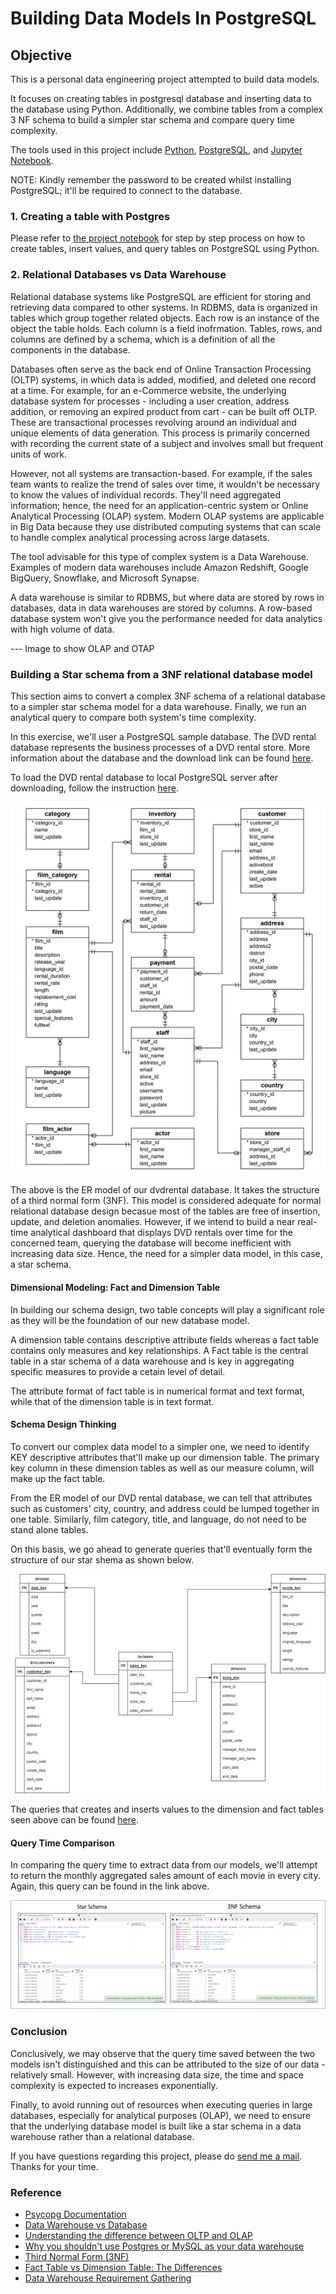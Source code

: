 # Building Data Models In PostgreSQL

## Objective

This is a personal data engineering project attempted to build data models.

It focuses on creating tables in postgresql database and inserting data to the database using Python. Additionally, we combine tables from a complex 3 NF schema to build a simpler star schema and compare query time complexity.

The tools used in this project include [Python](https://www.python.org/downloads/), [PostgreSQL](https://www.postgresql.org/download/), and [Jupyter Notebook](https://www.anaconda.com/products/distribution).

NOTE: Kindly remember the password to be created whilst installing PostgreSQL; it'll be required to connect to the database.

### 1. Creating a table with Postgres

Please refer to [the project notebook](build_data_model.ipynb) for step by step process on how to create tables, insert values, and query tables on PostgreSQL using Python.

### 2. Relational Databases vs Data Warehouse

Relational database systems like PostgreSQL are efficient for storing and retrieving data compared to other systems. In RDBMS, data is organized in tables which group together related objects. Each row is an instance of the object the table holds. Each column is a field inofrmation. Tables, rows, and columns are defined by a schema, which is a definition of all the components in the database.

Databases often serve as the back end of Online Transaction Processing (OLTP) systems, in which data is added, modified, and deleted one record at a time. For example, for an e-Commerce website, the underlying database system for processes - including a user creation, address addition, or removing an expired product from cart - can be built off OLTP. These are transactional processes revolving around an individual and unique elements of data generation. This process is primarily concerned with recording the current state of a subject and involves small but frequent units of work.

However, not all systems are transaction-based. For example, if the sales team wants to realize the trend of sales over time, it wouldn't be necessary to know the values of individual records. They'll need aggregated information; hence, the need for an application-centric system or Online Analytical Processing (OLAP) system. Modern OLAP systems are applicable in Big Data because they use distributed computing systems that can scale to handle complex analytical processing across large datasets. 

The tool advisable for this type of complex system is a Data Warehouse. Examples of modern data warehouses include Amazon Redshift, Google BigQuery, Snowflake, and Microsoft Synapse.

A data warehouse is similar to RDBMS, but where data are stored by rows in databases, data in data warehouses are stored by columns.
A row-based database system won't give you the performance needed for data analytics with high volume of data.

--- Image to show OLAP and OTAP

### Building a Star schema from a 3NF relational database model

This section aims to convert a complex 3NF schema of a relational database to a simpler star schema model for a data warehouse. Finally, we run an analytical query to compare both system's time complexity.

In this exercise, we'll user a PostgreSQL sample database. The DVD rental database represents the business processes of a DVD rental store. More information about the database and the download link can be found [here](https://www.postgresqltutorial.com/postgresql-getting-started/postgresql-sample-database/).

To load the DVD rental database to local PostgreSQL server after downloading, follow the instruction [here](https://www.postgresqltutorial.com/postgresql-getting-started/load-postgresql-sample-database/).

![DVD Rental 3NF Schema](Images/3nf_schema.png)

The above is the ER model of our dvdrental database. It takes the structure of a third normal form (3NF). This model is considered adequate for normal relational database design becasue most of the tables are free of insertion, update, and deletion anomalies. However, if we intend to build a near real-time analytical dashboard that displays DVD rentals over time for the concerned team, querying the database will become inefficient with increasing data size. Hence, the need for a simpler data model, in this case, a star schema.

#### Dimensional Modeling: Fact and Dimension Table

In building our schema design, two table concepts will play a significant role as they will be the foundation of our new database model.

A dimension table contains descriptive attribute fields whereas a fact table contains only measures and key relationships. A Fact table is the central table in a star schema of a data warehouse and is key in aggregating specific measures to provide a cetain level of detail.

The attribute format of fact table is in numerical format and text format, while that of the dimension table is in text format.

#### Schema Design Thinking

To convert our complex data model to a simpler one, we need to identify KEY descriptive attributes that'll make up our dimension table. The primary key column in these dimension tables as well as our measure column, will make up the fact table.

From the ER model of our DVD rental database, we can tell that attributes such as customers' city, country, and address could be lumped together in one table. Similarly, film category, title, and language, do not need to be stand alone tables.

On this basis, we go ahead to generate queries that'll eventually form the structure of our star shema as shown below. 

![DVD Rental Star Schema Design](Images/star_schema.jpg)

The queries that creates and inserts values to the dimension and fact tables seen above can be found [here](queries.txt).


#### Query Time Comparison

In comparing the query time to extract data from our models, we'll attempt to return the monthly aggregated sales amount of each movie in every city. Again, this query can be found in the link above.

![Star schema model vs 3NF schema model](Images/query_comparison.png)

### Conclusion

Conclusively, we may observe that the query time saved between the two models isn't distinguished and this can be attributed to the size of our data - relatively small. However, with increasing data size, the time and space complexity is expected to increases exponentially. 

Finally, to avoid running out of resources when executing queries in large databases, especially for analytical purposes (OLAP), we need to ensure that the underlying database model is built like a star schema in a data warehouse rather than a relational database.

If you have questions regarding this project, please do [send me a mail](mailto:chidindego@gmail.com). Thanks for your time. 

### Reference

- [Psycopg Documentation](https://www.psycopg.org/docs/)
- [Data Warehouse vs Database](https://www.fivetran.com/blog/data-warehouse-vs-database)
- [Understanding the difference between OLTP and OLAP](https://www.fivetran.com/blog/oltp-vs-olap-what-is-the-difference?_gl=1*ym12pv*_ga*MTc2MjEwMTk3NS4xNjc0Mjg4NDI3*_ga_NE72Z5F3GB*MTY3NDI4ODQyNy4xLjAuMTY3NDI4ODQyNy4wLjAuMA..)
- [Why you shouldn't use Postgres or MySQL as your data warehouse](https://www.fivetran.com/blog/why-you-shouldnt-use-postgres-data-warehouse?_gl=1*1a24cbl*_ga*MTc2MjEwMTk3NS4xNjc0Mjg4NDI3*_ga_NE72Z5F3GB*MTY3NDI5Mzc5MS4yLjEuMTY3NDI5NDE1NS4wLjAuMA..)
- [Third Normal Form (3NF)](https://www.geeksforgeeks.org/third-normal-form-3nf/)
- [Fact Table vs Dimension Table: The Differences](https://allthingssql.com/fact-table-vs-dimension-table/)
- [Data Warehouse Requirement Gathering](https://www.selecthub.com/business-intelligence/data-warehouse-requirements-gathering/)